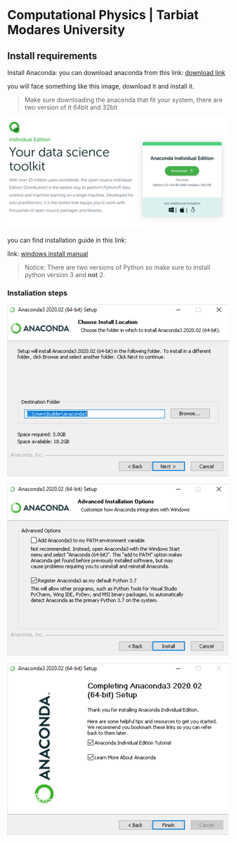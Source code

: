 # Computational Physics | Tarbiat Modares University

## Install requirements

Install Anaconda: you can download anaconda from this link: [download link](https://www.anaconda.com/products/individual)

you will face something like this image, download it and install it.
> Make sure downloading the anaconda that fit your system, there are two version of it 64bit and 32bit

![anaconda image](/images/anaconda_1.png)


you can find installation guide in this link:

link: [windows install manual](https://docs.anaconda.com/anaconda/install/windows/) 

> Notice: There are two versions of Python so make sure to install python version 3 and **not** 2.

### Instaliation steps


![anaconda image3](/images/win-install-destination.png)

![anaconda image2](/images/win-install-options.png)

![anaconda image1](/images/win-install-complete.png)
